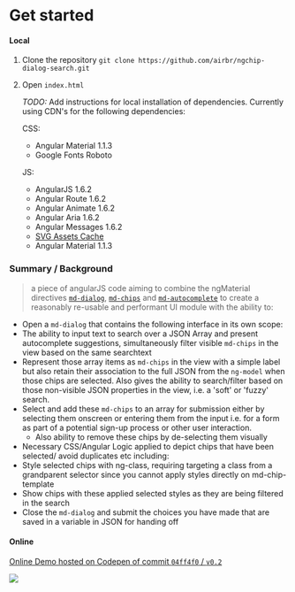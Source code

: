 


# Get started


#### Local

1. Clone the repository `git clone https://github.com/airbr/ngchip-dialog-search.git`
2. Open `index.html`

	_TODO:_ Add instructions for local installation of dependencies. Currently using CDN's for the following dependencies:
	
	CSS:
	
	* Angular Material 1.1.3
	* Google Fonts Roboto

	
	JS:
	
	* AngularJS 1.6.2
	* Angular Route 1.6.2
	* Angular Animate 1.6.2
	* Angular Aria 1.6.2
	* Angular Messages 1.6.2
	* [SVG Assets Cache](https://github.com/angular/material/blob/master/docs/guides/CODEPEN.md)
	* Angular Material 1.1.3

<!--### Suggestions for testing:

1. Change out JSON Array - either change the name of chips from `thing` to match your array properties or to adjust your array items proprties to `thing` to be visible on the chip label/ avoid errors.
2. Try putting a reasonably big JSON array in there. The Dialog should still load quickly and the suggestions/chips you see should still perform quickly.
3. Try throwing at the search input / selection of chips all the possibilities you could think of including:
	* Auto-completion if you type out the suggestion in full
	* Seeing selected/non-selected chips filtered below as you type
	* Selected/de-selecting chips
	* The view of selected of chips at rest i.e. no input in the search text
4. Look at the 'dev console' button to seen an example of the kind of array could comes out of the choices you submitted for practical use/interaction with the back-end.-->

### Summary / Background

> a piece of angularJS code aiming to combine the ngMaterial directives [`md-dialog`](https://material.angularjs.org/latest/api/directive/mdDialog), [`md-chips`](https://material.angularjs.org/latest/api/directive/mdChips) and [`md-autocomplete`](https://material.angularjs.org/latest/api/directive/mdAutocomplete) to create a reasonably re-usable and performant UI module with the ability to:
> 
  * Open a `md-dialog` that contains the following interface in its own scope:
  * The ability to input text to search over a JSON Array and present autocomplete suggestions, simultaneously filter visible `md-chips` in the view based on the same searchtext
  * Represent those array items as `md-chips` in the view with a simple label but also retain their association to the full JSON from the `ng-model` when those chips are selected. Also gives the ability to search/filter based on those non-visible JSON properties in the view, i.e. a 'soft' or 'fuzzy' search.
  * Select and add these `md-chips` to an array for submission either by selecting them onscreen or entering them from the input i.e. for a form as part of a potential sign-up process or other user interaction.
  	* Also ability to remove these chips by de-selecting them visually
  * Necessary CSS/Angular Logic applied to depict chips that have been selected/ avoid duplicates etc including:
   * Style selected chips with ng-class, requiring targeting a class from a grandparent selector since you cannot apply styles directly on md-chip-template
   * Show chips with these applied selected styles as they are being filtered in the search
  * Close the `md-dialog` and submit the choices you have made that are saved in a variable in JSON for handing off
  
#### Online

[Online Demo hosted on Codepen of commit `04ff4f0` / `v0.2`](https://codepen.io/airbridge/pen/mWrYxv)

![](https://i.imgur.com/OV0Zbwy.gif)